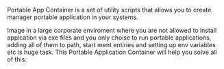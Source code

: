 Portable App Container is a set of utility scripts that allows you to create manager portable application in your systems.

Image in a large corporate enviroment where you are not allowed to install appication via exe files and you only choise to run portable applications, adding all of them to path, start ment entiries and setting up env variables etc is huge task. This Portable Application Container will help you solve all of this.